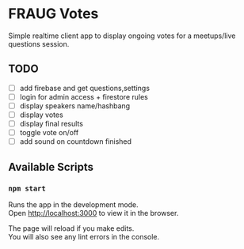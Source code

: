 # FRAUG Votes

Simple realtime client app to display ongoing votes for a meetups/live questions session.

## TODO

- [ ] add firebase and get questions,settings
- [ ] login for admin access + firestore rules
- [ ] display speakers name/hashbang
- [ ] display votes
- [ ] display final results
- [ ] toggle vote on/off
- [ ] add sound on countdown finished

## Available Scripts

### `npm start`

Runs the app in the development mode.\
Open [http://localhost:3000](http://localhost:3000) to view it in the browser.

The page will reload if you make edits.\
You will also see any lint errors in the console.

